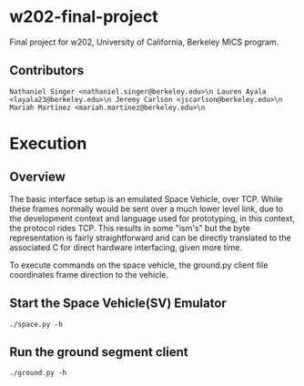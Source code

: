 # w202-final-project
Final project for w202, University of California, Berkeley MICS program.

## Contributors
``Nathaniel Singer <nathaniel.singer@berkeley.edu>\n
Lauren Ayala <layala23@berkeley.edu>\n
Jeremy Carlson <jscarlson@berkeley.edu>\n
Mariah Martinez <mariah.martinez@berkeley.edu>\n``

# Execution
## Overview
The basic interface setup is an emulated Space Vehicle, over TCP. While these frames normally would be sent over a much lower level link, due to the development context and language used for prototyping, in this context, the protocol rides TCP. This results in some "ism's" but the byte representation is fairly straightforward and can be directly translated to the associated C for direct hardware interfacing, given more time.

To execute commands on the space vehicle, the ground.py client file coordinates frame direction to the vehicle.

## Start the Space Vehicle(SV) Emulator
``./space.py -h``

## Run the ground segment client
``./ground.py -h``
